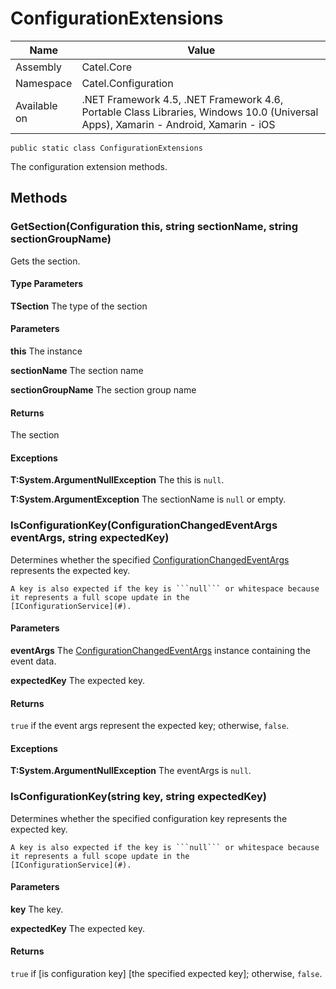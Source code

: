 

# ConfigurationExtensions

Name|Value
---|---
Assembly|Catel.Core
Namespace|Catel.Configuration
Available on|.NET Framework 4.5, .NET Framework 4.6, Portable Class Libraries, Windows 10.0 (Universal Apps), Xamarin - Android, Xamarin - iOS

```
public static class ConfigurationExtensions
```

The configuration extension methods.



## Methods

### GetSection<TSection>(Configuration this, string sectionName, string sectionGroupName)

Gets the section.

#### Type Parameters

**TSection**
The type of the section

#### Parameters

**this**
The instance

**sectionName**
The section name

**sectionGroupName**
The section group name

#### Returns

The section

#### Exceptions

**T:System.ArgumentNullException**
The this is ```null```.

**T:System.ArgumentException**
The sectionName is ```null``` or empty.



### IsConfigurationKey(ConfigurationChangedEventArgs eventArgs, string expectedKey)

Determines whether the specified [ConfigurationChangedEventArgs](#) represents the expected key.
    


    A key is also expected if the key is ```null``` or whitespace because it represents a full scope update in the 
    [IConfigurationService](#).

#### Parameters

**eventArgs**
The [ConfigurationChangedEventArgs](#) instance containing the event data.

**expectedKey**
The expected key.

#### Returns

```true``` if the event args represent the expected key; otherwise, ```false```.

#### Exceptions

**T:System.ArgumentNullException**
The eventArgs is ```null```.



### IsConfigurationKey(string key, string expectedKey)

Determines whether the specified configuration key represents the expected key.
    


    A key is also expected if the key is ```null``` or whitespace because it represents a full scope update in the 
    [IConfigurationService](#).

#### Parameters

**key**
The key.

**expectedKey**
The expected key.

#### Returns

```true``` if [is configuration key] [the specified expected key]; otherwise, ```false```.



